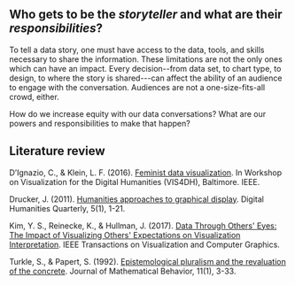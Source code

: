 ## Who gets to be the *storyteller* and what are their *responsibilities*? ##

To tell a data story, one must have access to the data, tools, and skills necessary to share the information. These limitations are not the only ones which can have an impact. Every decision--from data set, to chart type, to design, to where the story is shared---can affect the ability of an audience to engage with the conversation. Audiences are not a one-size-fits-all crowd, either. 

How do we increase equity with our data conversations? What are our powers and responsibilities to make that happen?


## Literature review ##
D’Ignazio, C., & Klein, L. F. (2016). [Feminist data visualization](http://www.kanarinka.com/wp-content/uploads/2015/07/IEEE_Feminist_Data_Visualization.pdf). In Workshop on Visualization for the Digital Humanities (VIS4DH), Baltimore. IEEE.

Drucker, J. (2011). [Humanities approaches to graphical display](http://www.digitalhumanities.org/dhq/vol/5/1/000091/000091.html). Digital Humanities Quarterly, 5(1), 1-21.

Kim, Y. S., Reinecke, K., & Hullman, J. (2017). [Data Through Others' Eyes: The Impact of Visualizing Others' Expectations on Visualization Interpretation](http://faculty.washington.edu/jhullman/VIS17_Expectations_SocialVis.pdf). IEEE Transactions on Visualization and Computer Graphics.

Turkle, S., & Papert, S. (1992). [Epistemological pluralism and the revaluation of the concrete](http://web.mit.edu/sturkle/www/pdfsforstwebpage/ST_Epistemo%20Pluralism.pdf). Journal of Mathematical Behavior, 11(1), 3-33.
